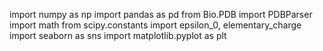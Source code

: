 import numpy as np
import pandas as pd
from Bio.PDB import PDBParser
import math
from scipy.constants import epsilon_0, elementary_charge
import seaborn as sns
import matplotlib.pyplot as plt
